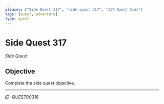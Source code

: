 ```yaml
---
aliases: ["Side Quest 317", "side quest 317", "317 Quest Side"]
tags: [quest, adventure]
type: quest
---
```


# Side Quest 317

*Side Quest*

## Objective
Complete the side quest objective.

---
*ID: QUEST00316*